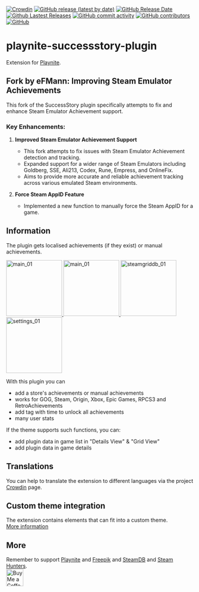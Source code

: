 [![Crowdin](https://badges.crowdin.net/playnite-extensions/localized.svg)](https://crowdin.com/project/playnite-extensions)
[![GitHub release (latest by date)](https://img.shields.io/github/v/release/Lacro59/playnite-successstory-plugin?cacheSeconds=5000&logo=github)](https://github.com/Lacro59/playnite-successstory-plugin/releases/latest)
[![GitHub Release Date](https://img.shields.io/github/release-date/Lacro59/playnite-successstory-plugin?cacheSeconds=5000)](https://github.com/Lacro59/playnite-successstory-plugin/releases/latest)
[![Github Lastest Releases](https://img.shields.io/github/downloads/Lacro59/playnite-successstory-plugin/latest/total.svg)]()
[![GitHub commit activity](https://img.shields.io/github/commit-activity/m/Lacro59/playnite-successstory-plugin)](https://github.com/Lacro59/playnite-successstory-plugin/graphs/commit-activity)
[![GitHub contributors](https://img.shields.io/github/contributors/Lacro59/playnite-successstory-plugin?cacheSeconds=5000)](https://github.com/Lacro59/playnite-successstory-plugin/graphs/contributors)
[![GitHub](https://img.shields.io/github/license/Lacro59/playnite-successstory-plugin?cacheSeconds=50000)](https://github.com/Lacro59/playnite-successstory-plugin/blob/master/LICENSE)

# playnite-successstory-plugin
Extension for [Playnite](https://playnite.link).

## Fork by eFMann: Improving Steam Emulator Achievements

This fork of the SuccessStory plugin specifically attempts to fix and enhance Steam Emulator Achievement support.

### Key Enhancements:

1. **Improved Steam Emulator Achievement Support**
   - This fork attempts to fix issues with Steam Emulator Achievement detection and tracking.
   - Expanded support for a wider range of Steam Emulators including Goldberg, SSE, Ali213, Codex, Rune, Empress, and OnlineFix. 
   - Aims to provide more accurate and reliable achievement tracking across various emulated Steam environments.

2. **Force Steam AppID Feature**
   - Implemented a new function to manually force the Steam AppID for a game.

## Information
The plugin gets localised achievements (if they exist) or manual achievements.

<a href="https://github.com/Lacro59/playnite-successstory-plugin/blob/master/forum/main_01.jpg?raw=true">
  <picture>
    <img alt="main_01" src="https://github.com/Lacro59/playnite-successstory-plugin/blob/master/forum/main_01.jpg?raw=true" height="150px">
  </picture>
</a>
<a href="https://github.com/Lacro59/playnite-successstory-plugin/blob/master/forum/main_02.jpg?raw=true">
  <picture>
    <img alt="main_01" src="https://github.com/Lacro59/playnite-successstory-plugin/blob/master/forum/main_02.jpg?raw=true" height="150px">
  </picture>
</a>
<a href="https://github.com/Lacro59/playnite-successstory-plugin/blob/master/forum/control_01.jpg?raw=true">
  <picture>
    <img alt="steamgriddb_01" src="https://github.com/Lacro59/playnite-successstory-plugin/blob/master/forum/control_01.jpg?raw=true" height="150px">
  </picture>
</a>
<a href="https://github.com/Lacro59/playnite-successstory-plugin/blob/master/forum/settings_01.jpg?raw=true">
  <picture>
    <img alt="settings_01" src="https://github.com/Lacro59/playnite-successstory-plugin/blob/master/forum/settings_01.jpg?raw=true" height="150px">
  </picture>
</a>

With this plugin you can
* add a store's achievements or manual achievements
* works for GOG, Steam, Origin, Xbox, Epic Games, RPCS3 and RetroAchievements
* add tag with time to unlock all achievements
* many user stats
  
If the theme supports such functions, you can:
* add plugin data in game list in "Details View" & "Grid View"
* add plugin data in game details

## Translations
You can help to translate the extension to different languages via the project [Crowdin](https://crowdin.com/project/playnite-extensions) page.

## Custom theme integration
The extension contains elements that can fit into a custom theme.  
[More information](https://github.com/Lacro59/playnite-successstory-plugin/wiki/Addition-in-a-custom-theme)

## More
Remember to support [Playnite](https://www.patreon.com/playnite) and [Freepik](https://www.flaticon.com/authors/freepik) and [SteamDB](https://steamdb.info/donate/) and [Steam Hunters](https://steamhunters.com/supporters).  
<a href='https://ko-fi.com/lacro59'><img height='35' style='border:0px;height:46px;' src='https://az743702.vo.msecnd.net/cdn/kofi3.png?v=0' border='0' alt='Buy Me a Coffee at ko-fi.com' /></a>
